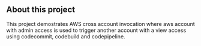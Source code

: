 ## About this project

This project demostrates AWS cross account invocation where aws account with admin access is used to trigger another account with a view access using codecommit, codebuild and codepipeline.